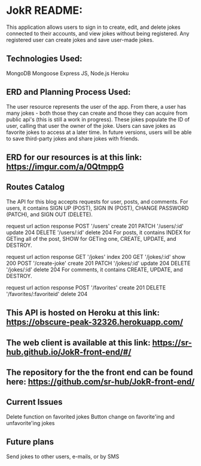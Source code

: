 # JokR README:

This application allows users to sign in to create, edit, and delete jokes connected to their accounts, and view jokes without being registered. Any registered user can create jokes and save user-made jokes.

## Technologies Used:

MongoDB
Mongoose
Express
JS, Node.js
Heroku

## ERD and Planning Process Used:
The user resource represents the user of the app. From there, a user has many jokes - both those they can create and those they can acquire from public api's (this is still a work in progress). These jokes populate the ID of user, calling that user the owner of the joke. Users can save jokes as favorite jokes to access at a later time. In future versions, users will be able to save third-party jokes and share jokes with friends.

## ERD for our resources is at this link: https://imgur.com/a/0QtmppG

## Routes Catalog
The API for this blog accepts requests for user, posts, and comments. For users, it contains SIGN UP (POST), SIGN IN (POST), CHANGE PASSWORD (PATCH), and SIGN OUT (DELETE).

request	url	action	response
POST	'/users'	create	201
PATCH	'/users/:id'	update	204
DELETE	'/users/:id'	delete	204
For posts, it contains INDEX for GETing all of the post, SHOW for GETing one, CREATE, UPDATE, and DESTROY.

request	url	action	response
GET	'/jokes'	index	200
GET	'/jokes/:id'	show	200
POST	'/create-joke'	create	201
PATCH	'/jokes/:id'	update	204
DELETE	'/jokes/:id'	delete	204
For comments, it contains CREATE, UPDATE, and DESTROY.

request	url	action	response
POST	'/favorites'	create	201
DELETE	'/favorites/:favoriteid'	delete	204

## This API is hosted on Heroku at this link: https://obscure-peak-32326.herokuapp.com/

## The web client is available at this link: https://sr-hub.github.io/JokR-front-end/#/

## The repository for the the front end can be found here: https://github.com/sr-hub/JokR-front-end/

## Current Issues
Delete function on favorited jokes
Button change on favorite'ing and unfavorite'ing jokes

## Future plans
Send jokes to other users, e-mails, or by SMS

